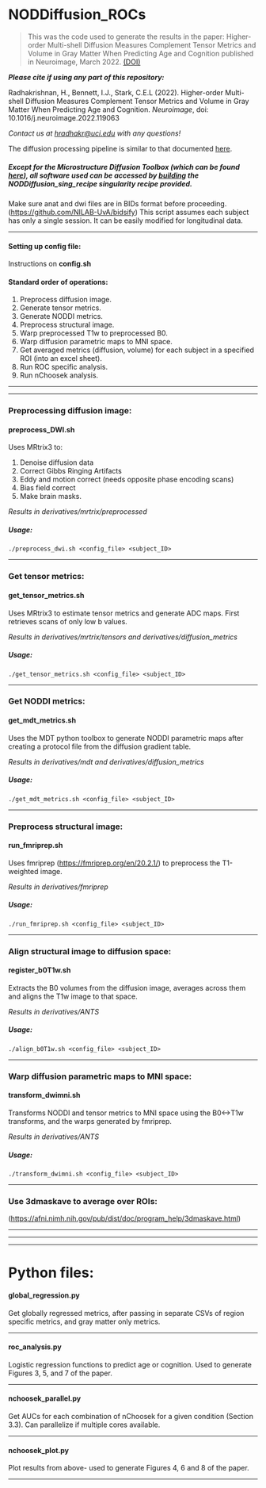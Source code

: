 # NODDiffusion_ROCs

>This was the code used to generate the results in the paper: 
Higher-order Multi-shell Diffusion Measures Complement Tensor Metrics and Volume in Gray Matter When Predicting Age and Cognition published in Neuroimage, March 2022. [(DOI)](https://doi.org/10.1016/j.neuroimage.2022.119063)
>

***Please cite if using any part of this repository:***

Radhakrishnan, H., Bennett, I.J., Stark, C.E.L (2022). Higher-order Multi-shell Diffusion Measures Complement Tensor Metrics and Volume in Gray Matter When Predicting Age and Cognition. _Neuroimage_, doi: 10.1016/j.neuroimage.2022.119063

*Contact us at hradhakr@uci.edu with any questions!*

The diffusion processing pipeline is similar to that documented [here](https://github.com/StarkLabUCI/Woofusion).
##### Except for the Microstructure Diffusion Toolbox (which can be found [here](https://github.com/robbert-harms/MDT)), all software used can be accessed by [building](https://sylabs.io/guides/3.0/user-guide/build_a_container.html) the NODDiffusion_sing_recipe singularity recipe provided.


Make sure anat and dwi files are in BIDs format before proceeding. (https://github.com/NILAB-UvA/bidsify)
This script assumes each subject has only a single session. It can be easily modified for longitudinal data.
***

#### Setting up config file:
Instructions on __config.sh__

#### Standard order of operations:
1. Preprocess diffusion image.
2. Generate tensor metrics.
3. Generate NODDI metrics.
4. Preprocess structural image.
5. Warp preprocessed T1w to preprocessed B0.
6. Warp diffusion parametric maps to MNI space.
7. Get averaged metrics (diffusion, volume) for each subject in a specified ROI (into an excel sheet).
8. Run ROC specific analysis.
9. Run nChoosek analysis.
***
***
### Preprocessing diffusion image:
#### preprocess_DWI.sh
Uses MRtrix3 to:
1. Denoise diffusion data
2. Correct Gibbs Ringing Artifacts
3. Eddy and motion correct (needs opposite phase encoding scans)
4. Bias field correct
5. Make brain masks.

*Results in derivatives/mrtrix/preprocessed*
##### Usage:
	./preprocess_dwi.sh <config_file> <subject_ID>
***

### Get tensor metrics:
#### get_tensor_metrics.sh
Uses MRtrix3 to estimate tensor metrics and generate ADC maps. First retrieves scans of only low b values.

*Results in derivatives/mrtrix/tensors and derivatives/diffusion_metrics*
##### Usage:
	./get_tensor_metrics.sh <config_file> <subject_ID>
***

### Get NODDI metrics:
#### get_mdt_metrics.sh
Uses the MDT python toolbox to generate NODDI parametric maps after creating a protocol file from the diffusion gradient table.

*Results in derivatives/mdt and derivatives/diffusion_metrics*
##### Usage:
	./get_mdt_metrics.sh <config_file> <subject_ID>
***

### Preprocess structural image:
#### run_fmriprep.sh
Uses fmriprep (https://fmriprep.org/en/20.2.1/) to preprocess the T1-weighted image.

*Results in derivatives/fmriprep*
##### Usage:
	./run_fmriprep.sh <config_file> <subject_ID>
***

### Align structural image to diffusion space:
#### register_b0T1w.sh
Extracts the B0 volumes from the diffusion image, averages across them and aligns the T1w image to that space.

*Results in derivatives/ANTS*
##### Usage:
	./align_b0T1w.sh <config_file> <subject_ID> 
***

### Warp diffusion parametric maps to MNI space:
#### transform_dwimni.sh
Transforms NODDI and tensor metrics to MNI space using the B0<->T1w transforms, and the warps generated by fmriprep.

*Results in derivatives/ANTS*
##### Usage:
	./transform_dwimni.sh <config_file> <subject_ID> 
***

### Use 3dmaskave to average over ROIs:
(https://afni.nimh.nih.gov/pub/dist/doc/program_help/3dmaskave.html)
***
***
***

# Python files:
#### global_regression.py
Get globally regressed metrics, after passing in separate CSVs of region specific metrics, and gray matter only metrics.
***

####  roc_analysis.py
Logistic regression functions to predict age  or cognition. Used to generate Figures 3, 5, and 7 of the paper.
***

#### nchoosek_parallel.py
Get AUCs for each combination of nChoosek for a given condition (Section 3.3). Can parallelize if multiple cores available.
***

#### nchoosek_plot.py
Plot results from above- used to generate Figures 4, 6 and 8 of the paper.
***


